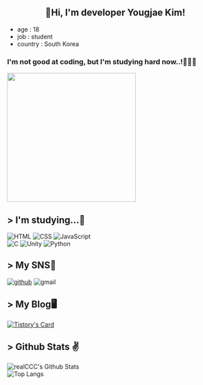 <h2 align="center">👋Hi, I'm developer Yougjae Kim!</h2>
<ul>
    <li>age : 18</li><li>job : student</li>
    <li>country : South Korea</li>
</ul>

### I'm not good at coding, but I'm studying hard now..!👨🏻‍💻
<img src="https://img1.daumcdn.net/thumb/R1280x0.fgif/?fname=http://t1.daumcdn.net/brunch/service/user/7JRW/image/NLdOFBMRyHsBm1l847vneqtWi9s.gif" width="300">

## > I'm studying...📖

![HTML](https://img.shields.io/badge/-HTML5-red?style=for-the-badge&logo=html5&logoColor=ffffff)
![CSS](https://img.shields.io/badge/-JAVASCRIPT-F7DF1E?style=for-the-badge&logo=JAVASCRIPT&logoColor=black)
![JavaScript](https://img.shields.io/badge/-CSS3-blue?style=for-the-badge&logo=CSS3)
<br>
![C](https://img.shields.io/badge/C-00599C?style=for-the-badge&logo=c&logoColor=white)
![Unity](https://img.shields.io/badge/-Unity-black?style=for-the-badge&logo=Unity)
![Python](https://img.shields.io/badge/-Python-FFE400?style=for-the-badge&logo=Python)

## > My SNS📲

[![github](https://img.shields.io/badge/-bernadette1008-181717?style=social&logo=Github)](https://github.com/bernadette1008)
![gmail](https://img.shields.io/badge/-kdilkm18kdilkm18@gmail.com-EA4335?style=social&logo=Gmail)


## > My Blog🖥

[![Tistory's Card](https://github-readme-tistory-card.vercel.app/api?name=bernadette1008&postId=)](https://bernadette1008.tistory.com/)

## > Github Stats ✌
![realCCC's Github Stats](https://github-readme-stats.vercel.app/api?username=bernadette1008&count_private=true&show_icons=true&include_all_commits=true)  
![Top Langs](https://github-readme-stats.vercel.app/api/top-langs/?username=bernadette1008&hide=TeX&layout=compact)
